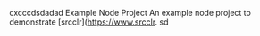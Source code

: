 cxcccdsdadad Example Node Project
An example node project to demonstrate [srcclr](https://www.srcclr.
sd
